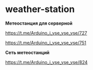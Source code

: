 # weather-station

<b>Метеостанция для серверной</b>

https://t.me/Arduino_i_vse_vse_vse/727

https://t.me/Arduino_i_vse_vse_vse/751


<b>Сеть метеостанций</b>

https://t.me/Arduino_i_vse_vse_vse/824
